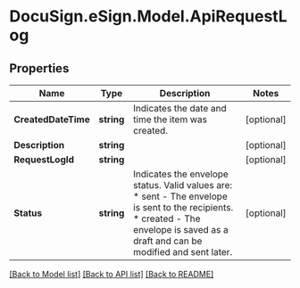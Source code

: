 # DocuSign.eSign.Model.ApiRequestLog
## Properties

Name | Type | Description | Notes
------------ | ------------- | ------------- | -------------
**CreatedDateTime** | **string** | Indicates the date and time the item was created. | [optional] 
**Description** | **string** |  | [optional] 
**RequestLogId** | **string** |  | [optional] 
**Status** | **string** | Indicates the envelope status. Valid values are:  * sent - The envelope is sent to the recipients.  * created - The envelope is saved as a draft and can be modified and sent later. | [optional] 

[[Back to Model list]](../README.md#documentation-for-models) [[Back to API list]](../README.md#documentation-for-api-endpoints) [[Back to README]](../README.md)

